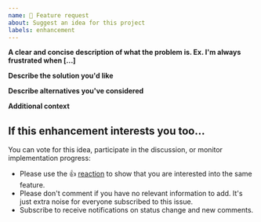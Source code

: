 ```yaml
---
name: 🚀 Feature request
about: Suggest an idea for this project
labels: enhancement
---
```


<!-- Thanks for reporting your enhancement ideas back to Nextcloud! -->

**A clear and concise description of what the problem is. Ex. I'm always frustrated when [...]**
<!-- Is your feature request related to a problem? Please describe. -->

**Describe the solution you'd like**
<!-- A clear and concise description of what you want to happen. -->

**Describe alternatives you've considered**
<!-- A clear and concise description of any alternative solutions or features you've considered. -->

**Additional context**
<!-- Add any other context or screenshots about the feature request here. -->

<!-- ---- Please keep the below note for other contributors when they see your enhancement idea ---- -->

## If this enhancement interests you too...

You can vote for this idea, participate in the discussion, or monitor implementation progress:

* Please use the 👍 [reaction](https://blog.github.com/2016-03-10-add-reactions-to-pull-requests-issues-and-comments/) to show that you are interested into the same feature.
* Please don't comment if you have no relevant information to add. It's just extra noise for everyone subscribed to this issue.
* Subscribe to receive notifications on status change and new comments. 
